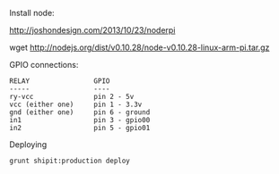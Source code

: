 Install node:

  http://joshondesign.com/2013/10/23/noderpi

  wget http://nodejs.org/dist/v0.10.28/node-v0.10.28-linux-arm-pi.tar.gz

GPIO connections:

    RELAY                GPIO
    -----                ----
    ry-vcc               pin 2 - 5v
    vcc (either one)     pin 1 - 3.3v
    gnd (either one)     pin 6 - ground
    in1                  pin 3 - gpio00
    in2                  pin 5 - gpio01

Deploying

    grunt shipit:production deploy

